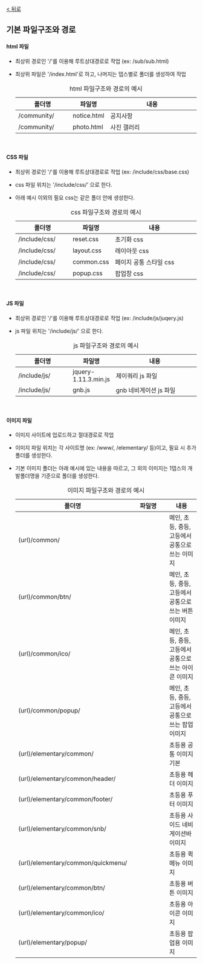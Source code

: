 
[ < 뒤로](https://github.com/netfolder/netfolder.github.io/tree/master/p_guide)
## 기본 파일구조와 경로


#### html 파일
- 최상위 경로인 '/'를 이용해 루트상대경로로 작업 (ex: /sub/sub.html)
- 최상위 파일은 '/index.html'로 하고, 나머지는 뎁스별로 폴더를 생성하여 작업

    <table summary="html 파일의 폴더명, 파일명, 내용에 대한 예시">
        <caption class="show">html 파일구조와 경로의 예시</caption>
        <colgroup><col style="width:30%;">
        <col style="width:20%;">
        <col>
        </colgroup><thead>
            <tr>
                <th scope="col">폴더명</th>
                <th scope="col">파일명</th>
                <th scope="col">내용</th>
            </tr>
        </thead>
        <tbody>
            <tr>
                <td>/community/</td>
                <td>notice.html</td>
                <td>공지사항</td>
            </tr>
            <tr>
                <td>/community/</td>
                <td>photo.html</td>
                <td>사진 갤러리</td>
            </tr>
        </tbody>
    </table>

<br>

#### CSS 파일
- 최상위 경로인 '/'를 이용해 루트상대경로로 작업 (ex: /include/css/base.css)
- css 파일 위치는 '/include/css/' 으로 한다.
- 아래 예시 이외의 필요 css는 같은 폴더 안에 생성한다.

    <table summary="css 파일의 폴더명, 파일명, 내용에 대한 예시">
        <caption class="show">css 파일구조와 경로의 예시</caption>
        <colgroup><col style="width:30%;">
        <col style="width:20%;">
        <col>
        </colgroup><thead>
            <tr>
                <th scope="col">폴더명</th>
                <th scope="col">파일명</th>
                <th scope="col">내용</th>
            </tr>
        </thead>
        <tbody>
            <tr>
                <td>/include/css/</td>
                <td>reset.css</td>
                <td>초기화 css</td>
            </tr>
            <tr>
                <td>/include/css/</td>
                <td>layout.css</td>
                <td>레이아웃 css</td>
            </tr>
            <tr>
                <td>/include/css/</td>
                <td>common.css</td>
                <td>페이지 공통 스타일 css</td>
            </tr>
            <tr>
                <td>/include/css/</td>
                <td>popup.css</td>
                <td>팝업창 css</td>
            </tr>
        </tbody>
    </table>

<br>

#### JS 파일
- 최상위 경로인 '/'를 이용해 루트상대경로로 작업 (ex: /include/js/juqery.js)
- js 파일 위치는 '/include/js/' 으로 한다.

    <table summary="js 파일의 폴더명, 파일명, 내용에 대한 예시">
        <caption class="show">js 파일구조와 경로의 예시</caption>
        <colgroup><col style="width:30%;">
        <col style="width:20%;">
        <col>
        </colgroup><thead>
            <tr>
                <th scope="col">폴더명</th>
                <th scope="col">파일명</th>
                <th scope="col">내용</th>
            </tr>
        </thead>
        <tbody>
            <tr>
                <td>/include/js/</td>
                <td> jquery-1.11.3.min.js</td>
                <td>제이쿼리 js 파일</td>
            </tr>
            <tr>
                <td>/include/js/</td>
                <td>gnb.js</td>
                <td>gnb 네비게이션 js 파일</td>
            </tr>
        </tbody>
    </table>

<br>

#### 이미지 파일
- 이미지 사이트에 업로드하고 절대경로로 작업
- 이미지 파일 위치는 각 사이트명 (ex: /www/, /elementary/ 등)이고, 필요 시 추가 폴더를 생성한다.
- 기본 이미지 폴더는 아래 예시에 있는 내용을 따르고, 그 외의 이미지는 1뎁스의 개발폴더명을 기준으로 폴더를 생성한다.

    <table summary="이미지 파일의 폴더명, 파일명, 내용에 대한 예시">
        <caption class="show">이미지 파일구조와 경로의 예시</caption>
        <colgroup><col style="width:30%;">
        <col style="width:20%;">
        <col>
        </colgroup><thead>
            <tr>
                <th scope="col">폴더명</th>
                <th scope="col">파일명</th>
                <th scope="col">내용</th>
            </tr>
        </thead>
        <tbody>
            <tr>
                <td>(url)/common/</td>
                <td></td>
                <td>메인, 초등, 중등, 고등에서 공통으로 쓰는 이미지</td>
            </tr>
            <tr>
                <td>(url)/common/btn/</td>
                <td></td>
                <td>메인, 초등, 중등, 고등에서 공통으로 쓰는 버튼 이미지</td>
            </tr>
            <tr>
                <td>(url)/common/ico/</td>
                <td></td>
                <td>메인, 초등, 중등, 고등에서 공통으로 쓰는 아이콘 이미지</td>
            </tr>
            <tr>
                <td>(url)/common/popup/</td>
                <td></td>
                <td>메인, 초등, 중등, 고등에서 공통으로 쓰는 팝업 이미지</td>
            </tr>
            <tr>
                <td>(url)/elementary/common/</td>
                <td></td>
                <td>초등용 공통 이미지 기본</td>
            </tr>
            <tr>
                <td>(url)/elementary/common/header/</td>
                <td></td>
                <td>초등용 헤더 이미지</td>
            </tr>
            <tr>
                <td>(url)/elementary/common/footer/</td>
                <td></td>
                <td>초등용  푸터 이미지</td>
            </tr>
            <tr>
                <td>(url)/elementary/common/snb/</td>
                <td></td>
                <td>초등용 사이드 네비게이션바 이미지</td>
            </tr>
            <tr>
                <td>(url)/elementary/common/quickmenu/</td>
                <td></td>
                <td>초등용 퀵메뉴 이미지</td>
            </tr>
            <tr>
                <td>(url)/elementary/common/btn/</td>
                <td></td>
                <td>초등용 버튼 이미지</td>
            </tr>
            <tr>
                <td>(url)/elementary/common/ico/</td>
                <td></td>
                <td>초등용 아이콘 이미지</td>
            </tr>
            <tr>
                <td>(url)/elementary/popup/</td>
                <td></td>
                <td>초등용 팝업용 이미지</td>
            </tr>
        </tbody>
    </table>